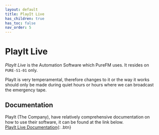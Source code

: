 ```yaml
---
layout: default
title: PlayIt Live
has_children: true
has_toc: false
nav_order: 5
---
```


# PlayIt Live

*PlayIt Live* is the Automation Software which PureFM uses. It resides on `PURE-S1-01` only.  

PlayIt is very temperamental, therefore changes to it or the way it works should only be made during quiet hours or hours where we can broadcast the emergency tape.

## Documentation
PlayIt (The Company), have relatively comprehensive documentation on how to use their software, it can be found at the link below.  
[PlayIt Live Documentation](https://docs.playitsoftware.com/PlayItLive/214/){: .btn}
